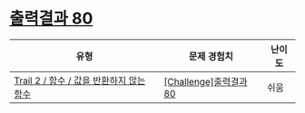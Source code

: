 # [출력결과 80](https://www.codetree.ai/trails/complete/curated-cards/challenge-reading-k201835)

|유형|문제 경험치|난이도|
|---|---|---|
|[Trail 2 / 함수 / 값을 반환하지 않는 함수](https://www.codetree.ai/trail-info/novice-mid/)|[[Challenge]출력결과 80](https://www.codetree.ai/trails/complete/curated-cards/challenge-reading-k201835/)|쉬움|

